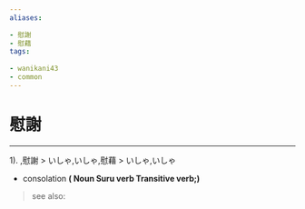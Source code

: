 ```yaml
---
aliases:
    
- 慰謝
- 慰藉
tags:
    
- wanikani43
- common
---
```


# 慰謝
---
1).
,慰謝 > いしゃ,いしゃ,慰藉 > いしゃ,いしゃ

- consolation
**( Noun Suru verb Transitive verb;)**
> see also: 
            
